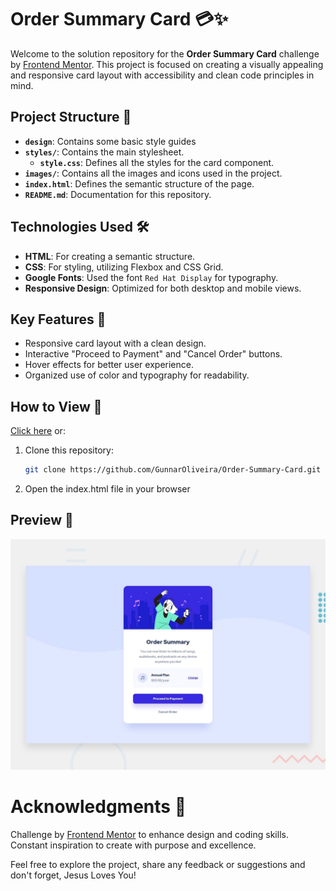 # Order Summary Card 💳✨

Welcome to the solution repository for the **Order Summary Card** challenge by [Frontend Mentor](https://www.frontendmentor.io). This project is focused on creating a visually appealing and responsive card layout with accessibility and clean code principles in mind.

## Project Structure 📂

- **`design`**: Contains some basic style guides
- **`styles/`**: Contains the main stylesheet.
  - **`style.css`**: Defines all the styles for the card component.
- **`images/`**: Contains all the images and icons used in the project.
- **`index.html`**: Defines the semantic structure of the page.
- **`README.md`**: Documentation for this repository.

## Technologies Used 🛠️

- **HTML**: For creating a semantic structure.
- **CSS**: For styling, utilizing Flexbox and CSS Grid.
- **Google Fonts**: Used the font `Red Hat Display` for typography.
- **Responsive Design**: Optimized for both desktop and mobile views.

## Key Features 🌟

- Responsive card layout with a clean design.
- Interactive "Proceed to Payment" and "Cancel Order" buttons.
- Hover effects for better user experience.
- Organized use of color and typography for readability.

## How to View 🚀

[Click here](https://gunnaroliveira.github.io/Order-Summary-Card/) or:

1. Clone this repository:
   ```bash
   git clone https://github.com/GunnarOliveira/Order-Summary-Card.git
   ```
2. Open the index.html file in your browser

## Preview 👀

![Design preview for the Blog preview card coding challenge](./design/desktop-preview.jpg)

# Acknowledgments 🙏

Challenge by [Frontend Mentor](https://www.frontendmentor.io/) to enhance design and coding skills.  
Constant inspiration to create with purpose and excellence.

Feel free to explore the project, share any feedback or suggestions and don't forget, Jesus Loves You!
